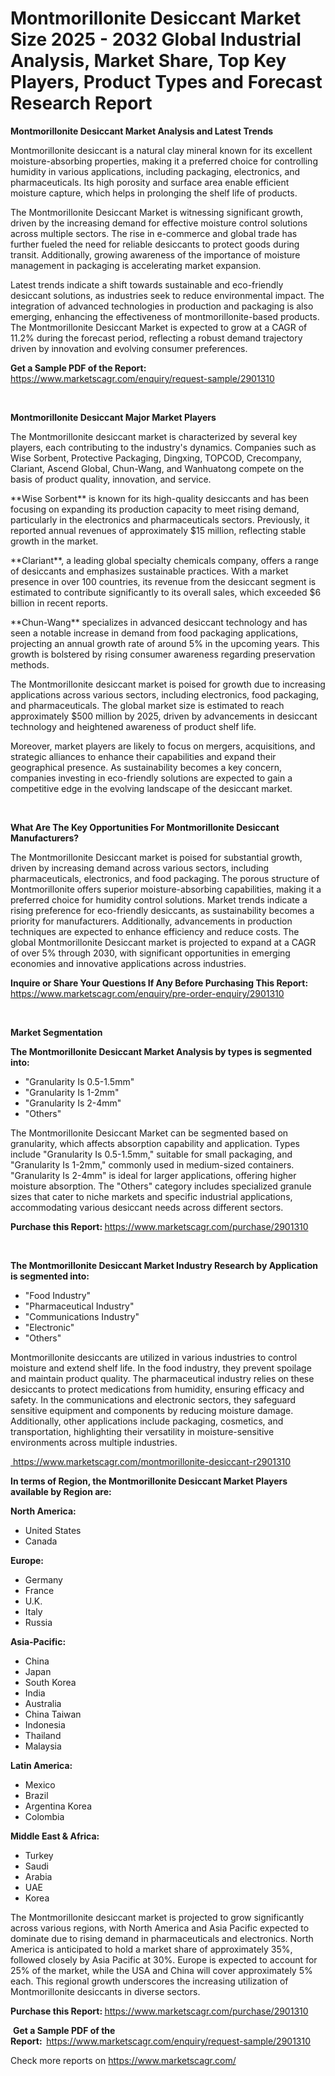 <p><h1>Montmorillonite Desiccant Market Size 2025 - 2032 Global Industrial Analysis, Market Share, Top Key Players, Product Types and Forecast Research Report</h1></p><p><strong>Montmorillonite Desiccant Market Analysis and Latest Trends</strong></p>
<p><p>Montmorillonite desiccant is a natural clay mineral known for its excellent moisture-absorbing properties, making it a preferred choice for controlling humidity in various applications, including packaging, electronics, and pharmaceuticals. Its high porosity and surface area enable efficient moisture capture, which helps in prolonging the shelf life of products.</p><p>The Montmorillonite Desiccant Market is witnessing significant growth, driven by the increasing demand for effective moisture control solutions across multiple sectors. The rise in e-commerce and global trade has further fueled the need for reliable desiccants to protect goods during transit. Additionally, growing awareness of the importance of moisture management in packaging is accelerating market expansion.</p><p>Latest trends indicate a shift towards sustainable and eco-friendly desiccant solutions, as industries seek to reduce environmental impact. The integration of advanced technologies in production and packaging is also emerging, enhancing the effectiveness of montmorillonite-based products. The Montmorillonite Desiccant Market is expected to grow at a CAGR of 11.2% during the forecast period, reflecting a robust demand trajectory driven by innovation and evolving consumer preferences.</p></p>
<p><strong>Get a Sample PDF of the Report:&nbsp;</strong> <a href="https://www.marketscagr.com/enquiry/request-sample/2901310?utm_campaign=3271&utm_medium=2&utm_source=Github&utm_content=ia&utm_term=16032025&utm_id=montmorillonite-desiccant">https://www.marketscagr.com/enquiry/request-sample/2901310</a></p>
<p>&nbsp;</p>
<p><strong>Montmorillonite Desiccant Major Market Players</strong></p>
<p><p>The Montmorillonite desiccant market is characterized by several key players, each contributing to the industry's dynamics. Companies such as Wise Sorbent, Protective Packaging, Dingxing, TOPCOD, Crecompany, Clariant, Ascend Global, Chun-Wang, and Wanhuatong compete on the basis of product quality, innovation, and service.</p><p>**Wise Sorbent** is known for its high-quality desiccants and has been focusing on expanding its production capacity to meet rising demand, particularly in the electronics and pharmaceuticals sectors. Previously, it reported annual revenues of approximately $15 million, reflecting stable growth in the market.</p><p>**Clariant**, a leading global specialty chemicals company, offers a range of desiccants and emphasizes sustainable practices. With a market presence in over 100 countries, its revenue from the desiccant segment is estimated to contribute significantly to its overall sales, which exceeded $6 billion in recent reports.</p><p>**Chun-Wang** specializes in advanced desiccant technology and has seen a notable increase in demand from food packaging applications, projecting an annual growth rate of around 5% in the upcoming years. This growth is bolstered by rising consumer awareness regarding preservation methods.</p><p>The Montmorillonite desiccant market is poised for growth due to increasing applications across various sectors, including electronics, food packaging, and pharmaceuticals. The global market size is estimated to reach approximately $500 million by 2025, driven by advancements in desiccant technology and heightened awareness of product shelf life.</p><p>Moreover, market players are likely to focus on mergers, acquisitions, and strategic alliances to enhance their capabilities and expand their geographical presence. As sustainability becomes a key concern, companies investing in eco-friendly solutions are expected to gain a competitive edge in the evolving landscape of the desiccant market.</p></p>
<p>&nbsp;</p>
<p><strong>What Are The Key Opportunities For Montmorillonite Desiccant Manufacturers?</strong></p>
<p><p>The Montmorillonite Desiccant market is poised for substantial growth, driven by increasing demand across various sectors, including pharmaceuticals, electronics, and food packaging. The porous structure of Montmorillonite offers superior moisture-absorbing capabilities, making it a preferred choice for humidity control solutions. Market trends indicate a rising preference for eco-friendly desiccants, as sustainability becomes a priority for manufacturers. Additionally, advancements in production techniques are expected to enhance efficiency and reduce costs. The global Montmorillonite Desiccant market is projected to expand at a CAGR of over 5% through 2030, with significant opportunities in emerging economies and innovative applications across industries.</p></p>
<p><strong>Inquire or Share Your Questions If Any Before Purchasing This Report:</strong> <a href="https://www.marketscagr.com/enquiry/pre-order-enquiry/2901310?utm_campaign=3271&utm_medium=2&utm_source=Github&utm_content=ia&utm_term=16032025&utm_id=montmorillonite-desiccant">https://www.marketscagr.com/enquiry/pre-order-enquiry/2901310</a></p>
<p>&nbsp;</p>
<p><strong>Market Segmentation</strong></p>
<p><strong>The Montmorillonite Desiccant Market Analysis by types is segmented into:</strong></p>
<p><ul><li>"Granularity Is 0.5-1.5mm"</li><li>"Granularity Is 1-2mm"</li><li>"Granularity Is 2-4mm"</li><li>"Others"</li></ul></p>
<p><p>The Montmorillonite Desiccant Market can be segmented based on granularity, which affects absorption capability and application. Types include "Granularity Is 0.5-1.5mm," suitable for small packaging, and "Granularity Is 1-2mm," commonly used in medium-sized containers. "Granularity Is 2-4mm" is ideal for larger applications, offering higher moisture absorption. The "Others" category includes specialized granule sizes that cater to niche markets and specific industrial applications, accommodating various desiccant needs across different sectors.</p></p>
<p><strong>Purchase this Report:&nbsp;</strong><a href="https://www.marketscagr.com/purchase/2901310?utm_campaign=3271&utm_medium=2&utm_source=Github&utm_content=ia&utm_term=16032025&utm_id=montmorillonite-desiccant">https://www.marketscagr.com/purchase/2901310</a></p>
<p>&nbsp;</p>
<p><strong>The Montmorillonite Desiccant Market Industry Research by Application is segmented into:</strong></p>
<p><ul><li>"Food Industry"</li><li>"Pharmaceutical Industry"</li><li>"Communications Industry"</li><li>"Electronic"</li><li>"Others"</li></ul></p>
<p><p>Montmorillonite desiccants are utilized in various industries to control moisture and extend shelf life. In the food industry, they prevent spoilage and maintain product quality. The pharmaceutical industry relies on these desiccants to protect medications from humidity, ensuring efficacy and safety. In the communications and electronic sectors, they safeguard sensitive equipment and components by reducing moisture damage. Additionally, other applications include packaging, cosmetics, and transportation, highlighting their versatility in moisture-sensitive environments across multiple industries.</p></p>
<p><a href="https://www.marketscagr.com/montmorillonite-desiccant-r2901310?utm_campaign=3271&utm_medium=2&utm_source=Github&utm_content=ia&utm_term=16032025&utm_id=montmorillonite-desiccant">&nbsp;https://www.marketscagr.com/montmorillonite-desiccant-r2901310</a></p>
<p><strong>In terms of Region, the Montmorillonite Desiccant Market Players available by Region are:</strong></p>
<p>
    <p> <strong> North America: </strong>
        <ul>
            <li>United States</li>
            <li>Canada</li>
        </ul>
        </p> 
    <p> <strong> Europe: </strong>
        <ul>
            <li>Germany</li>
            <li>France</li>
            <li>U.K.</li>
            <li>Italy</li>
            <li>Russia</li>
        </ul>
        </p> 
    <p> <strong> Asia-Pacific: </strong>
        <ul>
            <li>China</li>
            <li>Japan</li>
            <li>South Korea</li>
            <li>India</li>
            <li>Australia</li>
            <li>China Taiwan</li>
            <li>Indonesia</li>
            <li>Thailand</li>
            <li>Malaysia</li>
        </ul>
        </p> 
    <p> <strong> Latin America: </strong>
        <ul>
            <li>Mexico</li>
            <li>Brazil</li>
            <li>Argentina Korea</li>
            <li>Colombia</li>
        </ul>
        </p> 
    <p> <strong> Middle East & Africa: </strong>
        <ul>
            <li>Turkey</li>
            <li>Saudi</li>
            <li>Arabia</li>
            <li>UAE</li>
            <li>Korea</li>
        </ul>
    </p>
    </p>
<p><p>The Montmorillonite desiccant market is projected to grow significantly across various regions, with North America and Asia Pacific expected to dominate due to rising demand in pharmaceuticals and electronics. North America is anticipated to hold a market share of approximately 35%, followed closely by Asia Pacific at 30%. Europe is expected to account for 25% of the market, while the USA and China will cover approximately 5% each. This regional growth underscores the increasing utilization of Montmorillonite desiccants in diverse sectors.</p></p>
<p><strong>Purchase this Report: </strong><a href="https://www.marketscagr.com/purchase/2901310?utm_campaign=3271&utm_medium=2&utm_source=Github&utm_content=ia&utm_term=16032025&utm_id=montmorillonite-desiccant">https://www.marketscagr.com/purchase/2901310</a></p>
<p>&nbsp;<strong>Get a Sample PDF of the Report:&nbsp;&nbsp;</strong><a href="https://www.marketscagr.com/enquiry/request-sample/2901310?utm_campaign=3271&utm_medium=2&utm_source=Github&utm_content=ia&utm_term=16032025&utm_id=montmorillonite-desiccant">https://www.marketscagr.com/enquiry/request-sample/2901310</a></p>
<p><strong></strong></p>
<p>Check more reports on <a href="https://www.marketscagr.com/?utm_campaign=3271&utm_medium=2&utm_source=Github&utm_content=ia&utm_term=16032025&utm_id=montmorillonite-desiccant">https://www.marketscagr.com/</a></p>